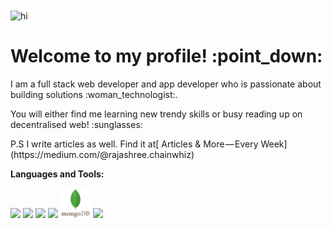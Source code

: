 <!-- ### Hi, 👋 I am Rajashree Parhi -->
 <img alt="hi" src="https://c.tenor.com/lAr_Fip4Sx0AAAAi/woman-raising-hand-joypixels.gif" align="center"  width= "100vw"/> 
 <h1> Welcome  to my profile! :point_down: </h1>
 <p> I am a full stack web developer and app developer who is passionate about building solutions :woman_technologist:. </p>
 <p>You will either find me learning new trendy skills or busy reading up on decentralised web! :sunglasses:</p>
 <p>
P.S I write articles as well. Find it at[ Articles & More — Every Week](https://medium.com/@rajashree.chainwhiz)
 
 <br/> 
 
 **Languages and Tools:**
 
 <p align="left"
<img src="https://raw.githubusercontent.com/github/explore/80688e429a7d4ef2fca1e82350fe8e3517d3494d/topics/react/react.png">
<img  src="https://img.icons8.com/color/48/000000/javascript.png"/>
<img  src="https://img.icons8.com/color/48/000000/html-5.png"/> 
<img  src="https://img.icons8.com/color/48/000000/css3.png"/> 
<img  src="https://img.icons8.com/color/48/000000/nodejs.png"/> 
<img  src="https://raw.githubusercontent.com/devicons/devicon/master/icons/mongodb/mongodb-original-wordmark.svg" width="48" height="48" />
<img  src="https://img.icons8.com/color/48/000000/flutter.png"/> 
</p>

<!--
**rajashree23/rajashree23** is a ✨ _special_ ✨ repository because its `README.md` (this file) appears on your GitHub profile.

Here are some ideas to get you started:

- 🔭 I’m currently working on ...
- 🌱 I’m currently learning ...
- 👯 I’m looking to collaborate on ...
- 🤔 I’m looking for help with ...
- 💬 Ask me about ...
- 📫 How to reach me: ...
- 😄 Pronouns: ...
- ⚡ Fun fact: ...
-->
